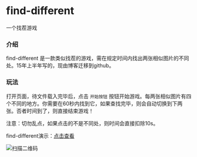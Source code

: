 # find-different
一个找茬游戏

### 介绍

find-different 是一款类似找茬的游戏，需在规定时间内找出两张相似图片的不同处。15年上半年写的，现由博客迁移到github。

### 玩法

打开页面，待文件载入完毕后，点击 `开始按钮` 按钮开始游戏。每两张相似图片有四个不同的地方。你需要在60秒内找到它，如果查找完毕，则会自动切换到下两张。否者时间到了，则直接结束游戏！

注意：切勿乱点，如果点击的不是不同处，则时间会直接扣除10s。

find-different演示：[点击查看](http://joy-yi0905.github.io/find-different/)

![扫描二维码](http://joy-yi0905.github.io/find-different/images/qr.png) 
